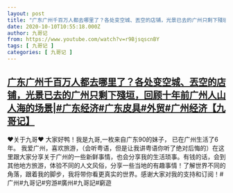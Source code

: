 ```yaml
---
layout: post
title: "广东广州千百万人都去哪里了？各处变空城、丟空的店铺，光景已去的广州只剩下殘垣，回顾十年前广州人山人海的场景|#广东经济#广东皮具#外贸#广州经济【九哥记】"
date: 2020-10-10T10:55:18.000Z
author: 九哥记
from: https://www.youtube.com/watch?v=r9BjsqscnBY
tags: [ 九哥记 ]
categories: [ 九哥记 ]
---
```

<!--1602327318000-->
[广东广州千百万人都去哪里了？各处变空城、丟空的店铺，光景已去的广州只剩下殘垣，回顾十年前广州人山人海的场景|#广东经济#广东皮具#外贸#广州经济【九哥记】](https://www.youtube.com/watch?v=r9BjsqscnBY)
------

<div>
♥关于九哥♥ 大家好鸭！我是九哥,一枚来自广东90的妹子， 已在广州生活了6年。 我爱广州，喜欢旅游，（会听粤语，但是让我讲粤语你听了绝对后悔的）在这里跟大家分享关于广州的一些新鲜事情，也会分享我的生活琐事。有钱的话，会到其他地方旅游，体验不同的人文风俗，分享一些当地的有趣事情！了解世界不同的角落，跟着我的脚步，我将带你看更真实的世界。感谢大家对我的支持和订阅！#广州#九哥记#穷游#廣州#九哥記#窮遊
</div>
